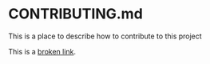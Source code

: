 # CONTRIBUTING.md

This is a place to describe how to contribute to this project

This is a [broken link](broken).
